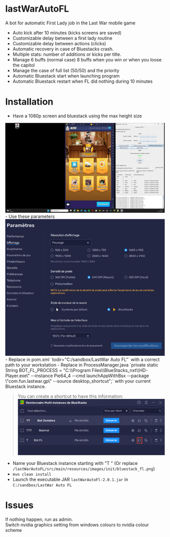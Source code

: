 # lastWarAutoFL
A bot for automatic First Lady job in the Last War mobile game
- Auto kick after 10 minutes (kicks screens are saved)
- Customizable delay between a first lady routine
- Customizable delay between actions (clicks)
- Automatic recovery in case of Bluestacks crash.
- Multiple stats: number of additions or kicks per title.
- Manage 6 buffs (normal case) 8 buffs when you win or when you loose the capitol
- Manage the case of full list (50/50) and the priority
- Automatic Bluestack start when launching program
- Automatic Bluestack restart when FL did nothing during 10 minutes 

# Installation
- Have a 1080p screen and bluestack using the max height size 
<img src="screens/game_position.png" alt="game_position" width="1000"/>  
- Use these parameters  
<img src="screens/bluestack_display_param.png" alt="game_position" width="1000"/>  
- Replace in pom.xml `todir="C:/sandbox/LastWar Auto FL"` with a correct path to your workstation
- Replace in ProcessManager.java `private static String BOT_FL_PROCESS = "C:\\Program Files\\BlueStacks_nxt\\HD-Player.exe\" --instance Pie64_4 --cmd launchAppWithBsx --package \"com.fun.lastwar.gp\" --source desktop_shortcut";` with your current Bluestack instance.  
      
> You can create a shortcut to have this information:    
![shortcut](screens/shortcut.png)

- Name your Bluestack instance starting with "T   " (Or replace `/lastWarAutoFL/src/main/resources/images/init/bluestack_fl.png`)
- `mvn clean install`
- Launch the executable JAR `lastWarAutoFl-2.0.1.jar` in `C:/sandbox/LastWar Auto FL`

# Issues
If nothing happen, run as admin.   
Switch nvidia graphics setting from windows colours to nvidia colour scheme
